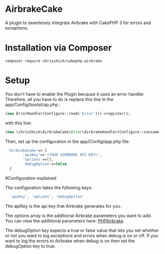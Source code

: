 # AirbrakeCake
A plugin to seamlessly integrate Airbrake with CakePHP 3 for errors and exceptions.

# Installation via Composer
```
composer require chrisshick/cakephp-airbrake
```

# Setup
You don't have to enable the Plugin because it uses an error handler. Therefore, all you have to do is replace this line in the 
app/Config/bootstrap.php :
```php
(new ErrorHandler(Configure::read('Error')))->register();
```
with this line:
```php
(new \chrisShick\AirbrakeCake\Error\AirbrakeHandler(Configure::consume('Error')))->register();
```

Then, set up the configuration in the app/Config/app.php file: 

```php
 'AirbrakeCake'=> [
        'apiKey'=>'<YOUR AIRBRAKE API KEY>',
        'options'=>[],
        'debugOption'=>false
  ]
```

#Configuration explained

The configuration takes the following keys: 
```php
  'apiKey', 'options', 'debugOption'
```
The apiKey is the api key that Airbrake generates for you.

The options array is the additional Airbrake parameters you want to add. You can view the additional parameters here:
[PHPAirbrake](https://github.com/dbtlr/php-airbrake#configuration-options)

The debugOption key expects a true or false value that lets you set whether or not you want to log exceptions and errors when debug is on or off.
If you want to log the errors to Airbrake when debug is on then set the debugOption key to true.
